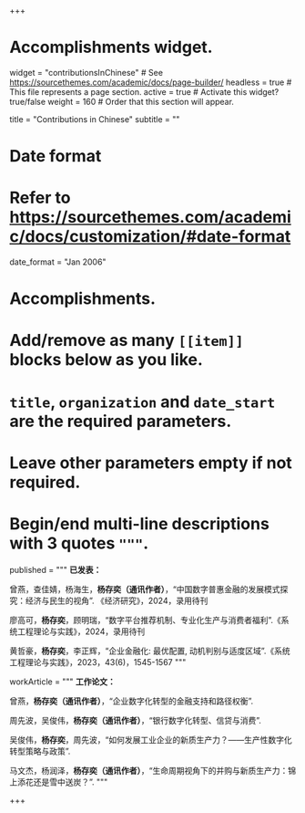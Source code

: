 +++
# Accomplishments widget.
widget = "contributionsInChinese"  # See https://sourcethemes.com/academic/docs/page-builder/
headless = true  # This file represents a page section.
active = true  # Activate this widget? true/false
weight = 160  # Order that this section will appear.

title = "Contributions in Chinese"
subtitle = ""

# Date format
#   Refer to https://sourcethemes.com/academic/docs/customization/#date-format
date_format = "Jan 2006"

# Accomplishments.
#   Add/remove as many `[[item]]` blocks below as you like.
#   `title`, `organization` and `date_start` are the required parameters.
#   Leave other parameters empty if not required.
#   Begin/end multi-line descriptions with 3 quotes `"""`.


published = """
**已发表：**

曾燕，查佳婧，杨海生，**杨存奕（通讯作者）**，“中国数字普惠金融的发展模式探究：经济与民生的视角”. 《经济研究》，2024，录用待刊

廖高可，**杨存奕**，顾明瑞，“数字平台推荐机制、专业化生产与消费者福利”.《系统工程理论与实践》，2024，录用待刊

黄哲豪，**杨存奕**，李正辉，“企业金融化: 最优配置, 动机判别与适度区域”.《系统工程理论与实践》，2023，43(6)，1545-1567
"""

workArticle = """
**工作论文：**

曾燕，**杨存奕（通讯作者）**，“企业数字化转型的金融支持和路径权衡”. 

周先波，吴俊伟，**杨存奕（通讯作者）**，“银行数字化转型、信贷与消费”. 

吴俊伟，**杨存奕**，周先波，“如何发展工业企业的新质生产力？——生产性数字化转型策略与政策”. 

马文杰，杨润泽，**杨存奕（通讯作者）**，“生命周期视角下的并购与新质生产力：锦上添花还是雪中送炭？”. 
"""

+++
